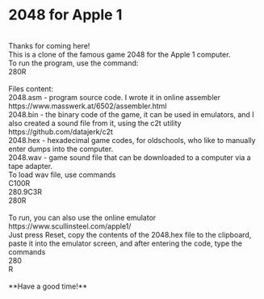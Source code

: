 # 2048 for Apple 1<br>
<br>
Thanks for coming here!<br>
This is a clone of the famous game 2048 for the Apple 1 computer.<br>
To run the program, use the command: <br>
280R<br>
<br>
Files content:<br>
2048.asm - program source code. I wrote it in online assembler https://www.masswerk.at/6502/assembler.html<br>
2048.bin - the binary code of the game, it can be used in emulators, and I also created a sound file from it, using the c2t utility https://github.com/datajerk/c2t<br>
2048.hex - hexadecimal game codes, for oldschools, who like to manually enter dumps into the computer.<br>
2048.wav - game sound file that can be downloaded to a computer via a tape adapter.<br>
To load wav file, use commands<br>
C100R<br>
280.9C3R<br>
280R<br>
<br>
To run, you can also use the online emulator https://www.scullinsteel.com/apple1/<br>
Just press Reset, copy the contents of the 2048.hex file to the clipboard, paste it into the emulator screen, and after entering the code, type the commands<br>
280<br>
R<br>
<br>
**Have a good time!**
